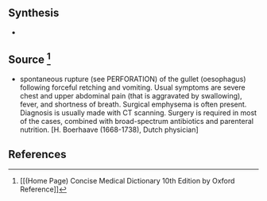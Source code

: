 ## Synthesis
- 
## Source [^1]
- spontaneous rupture (see PERFORATION) of the gullet (oesophagus) following forceful retching and vomiting. Usual symptoms are severe chest and upper abdominal pain (that is aggravated by swallowing), fever, and shortness of breath. Surgical emphysema is often present. Diagnosis is usually made with CT scanning. Surgery is required in most of the cases, combined with broad-spectrum antibiotics and parenteral nutrition. \[H. Boerhaave (1668-1738), Dutch physician]
## References

[^1]: [[(Home Page) Concise Medical Dictionary 10th Edition by Oxford Reference]]